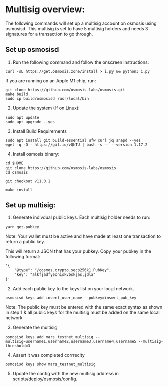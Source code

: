 # Multisig overview:

The following commands will set up a multisig account on osmosis using osmosisd.
This multisig is set to have 5 multisig holders and needs 3 signatures for a transaction to go through.

## Set up osmosisd

1. Run the following command and follow the onscreen instructions:

```
curl -sL https://get.osmosis.zone/install > i.py && python3 i.py
```

If you are running on an Apple M1 chip, run:

```
git clone https://github.com/osmosis-labs/osmosis.git
make build
sudo cp build/osmosisd /usr/local/bin
```

2. Update the system (If on Linux):

```
sudo apt update
sudo apt upgrade --yes
```

3. Install Build Requirements

```
sudo apt install git build-essential ufw curl jq snapd --yes
wget -q -O - https://git.io/vQhTU | bash -s -- --version 1.17.2
```

4. Install osmosis binary:

```
cd $HOME
git clone https://github.com/osmosis-labs/osmosis
cd osmosis

git checkout v11.0.1

make install
```

## Set up multisig:

1. Generate indivdual public keys. Each multisig holder needs to run:

```
yarn get-pubkey
```

Note: Your wallet must be active and have made at least one transaction to return a public key.

This will return a JSON that has your pubkey. Copy your pubkey in the following format:

```
'{
    "@type": "/cosmos.crypto.secp256k1.PubKey",
    "key": "alkfjadfyeohiskvbskjas,jdla"
}'
```

2. Add each public key to the keys list on your local network. 

```
osmosisd keys add insert_user_name --pubkey=insert_pub_key
```
Note: The public key must be entered with the same exact syntax as shown in step 1 & all public keys for the multisig must be added on the same local network

3. Generate the multisig
```
osmosisd keys add mars_testnet_multisig --multisig=username1,username2,username3,username4,username5 --multisig-threshold=3
```

4. Assert it was completed corrreclty
```
osmosisd keys show mars_testnet_multisig
``` 

5. Update the config with the new multisig address in scripts/deploy/osmosis/config.
